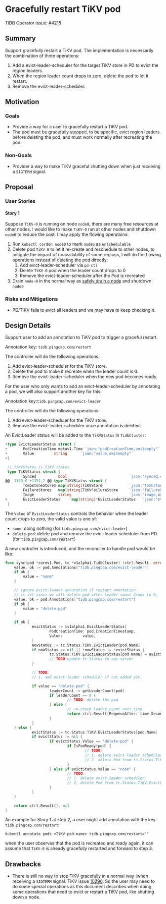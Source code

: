 # Gracefully restart TiKV pod

TiDB Operator issue: [#4215](https://github.com/pingcap/tidb-operator/issues/4215)

## Summary

Support gracefully restart a TiKV pod. The implementation is necessarily the combination of three operations:

1. Add a evict-leader-scheduler for the target TiKV store in PD to evict the region leaders.
2. When the region leader count drops to zero, delete the pod to let it restart.
3. Remove the evict-leader-scheduler.

## Motivation

### Goals

- Provide a way for a user to gracefully restart a TiKV pod.
- The pod must be gracefully stopped, to be specific, evict region leaders before deleting the pod, and must work normally after recreating the pod.

### Non-Goals

- Provider a way to make TiKV graceful shutting down when just receiving a `SIGTERM` signal.

## Proposal

### User Stories

#### Story 1

Suppose `TiKV-0` is running on node `node0`,  there are many free resources at other nodes. I would like to make `TiKV-0` run at other nodes and shutdown `node0` to reduce the cost. I may apply the flowing operations:

1. Run `kubectl cordon node0` to mark `node0` as `unschedulable`
2. Delete pod `TiKV-0` to let it re-create and reschedule to other nodes, to mitigate the impact of unavailability of some regions, I will do the flowing operations instead of deleting the pod directly:
   1. Add evict-leader-scheduler via `pd-ctl`
   2. Delete `TiKV-0` pod when the leader count drops to 0
   3. Remove the evict-leader-scheduler after the Pod is recreated
3. Drain `node-0` in the normal way as [safely drain a node](https://kubernetes.io/docs/tasks/administer-cluster/safely-drain-node/) and shutdown `node0`

### Risks and Mitigations

- PD/TiKV fails to evict all leaders and we may have to keep checking it.

## Design Details

Support user to add an annotation to TiKV pod to trigger a graceful restart.

Annotation key: `tidb.pingcap.com/restart`

The controller will do the following operations:

1. Add evict-leader-scheduler for the TiKV store.
2. Delete the pod to make it recreate when the leader count is 0.
3. Remove the evict-leader-scheduler when the new pod becomes ready.

For the user who only wants to add an evict-leader-scheduler by annotating a pod, we will also support another key for this.

Annotation key:`tidb.pingcap.com/evict-leader`

The controller will do the following operations:

1. Add evict-leader-scheduler for the TiKV store.
2. Remove the evict-leader-scheduler once annotation is deleted.

An EvictLeader status will be added to the `TiKVStatus` in `TidbCluster`:

```go
+type EvictLeaderStatus struct {
+       PodCreationTime metav1.Time `json:"podCreationTime,omitempty"`
+       Value         string      `json:"value,omitempty"`
+}

 // TiKVStatus is TiKV status
 type TiKVStatus struct {
        Synced          bool                            `json:"synced,omitempty"`
@@ -1139,6 +1151,7 @@ type TiKVStatus struct {
        TombstoneStores map[string]TiKVStore            `json:"tombstoneStores,omitempty"`
        FailureStores   map[string]TiKVFailureStore     `json:"failureStores,omitempty"`
        Image           string                          `json:"image,omitempty"`
+       EvictLeaderStatus     map[string]*EvictLeaderStatus   `json:"evictLeaderStatus,omitempty"`
 }
```

The `Value` of `EvictLeaderStatus` controls the behavior when the leader count drops to zero, the valid value is one of:

- `none`: doing nothing (for `tidb.pingcap.com/evict-leader`)
- `delete-pod`: delete pod and remove the evict-leader scheduler from PD. (for `tidb.pingcap.com/restart`)

A new controller is introduced, and the reconciler to handle pod would be like:

```go
func sync(pod *corev1.Pod, tc *v1alpha1.TidbCluster) (ctrl.Result, error) {
    value, ok := pod.Annotations["tidb.pingcap.com/evict-leader"]
    if ok {
        value = "none"
    }

    // ignore evict-leader annotation if restart annotation 
    // is set since we will delete pod after leader count drops to 0.
    value, ok = pod.Annotations["tidb.pingcap.com/restart"]
    if ok {
        value = "delete-pod"
    }

    if ok {
            evictStatus := &v1alpha1.EvictLeaderStatus{
                    PodCreationTime: pod.CreationTimestamp,
                    Value:         value,
            }
            nowStatus := tc.Status.TiKV.EvictLeader[pod.Name]
            if nowStatus == nil || *nowStatus != *evictStatus {
                    tc.Status.TiKV.EvictLeaderStatus[pod.Name] = evictStatus
                    // TODO update tc.Status to api-server
            }

            // TODO:
            // 1. add evict-leader scheduler if not added yet.

            if value == "delete-pod" {
                    leaderCount := getLeaderCount(pod)
                    if leaderCount == 0 {
                            // TODO: delete the pod
                    } else {
                            // re-check leader count next time
                            return ctrl.Result{RequeueAfter: time.Second * 15}, nil
                    }
            }
    } else {
            evictStatus := tc.Status.TiKV.EvictLeaderStatus[pod.Name]
            if evictStatus != nil {
                    if evictStatus.Value == "delete-pod" {
                            if IsPodReady(pod) {
                                    // TODO:
                                    // 1. delete evict-leader scheduler
                                    // 2. delete Pod from tc.Status.TiKV.EvictLeaderStatus and update it to api-server
                            }
                    } else if evictStatus.Value == "none" {
                            // TODO:
                            // 1. delete evict-leader scheduler
                            // 2. delete Pod from tc.Status.TiKV.EvictLeader and update it to api-server
                    }
            }
    }

    return ctrl.Result{}, nil
}
```

An example for Story 1 at step 2, a user might add annotation with the key `tidb.pingcap.com/restart`:

```
kubectl annotate pods <TiKV-pod-name> tidb.pingcap.com/restart=""
```

when the user observes that the pod is recreated and ready again, it can assume that `TiKV-0` is already gracefully restarted and forward to step 3.

## Drawbacks

- There is still no way to stop TiKV gracefully in a normal way (when receiving a `SIGTERM` signal. TiKV issue [10296](https://github.com/TiKV/TiKV/issues/10296). So the user may need to do some special operations as this document describes when doing some operations that need to evict or restart a TiKV pod, like shutting down a node.
